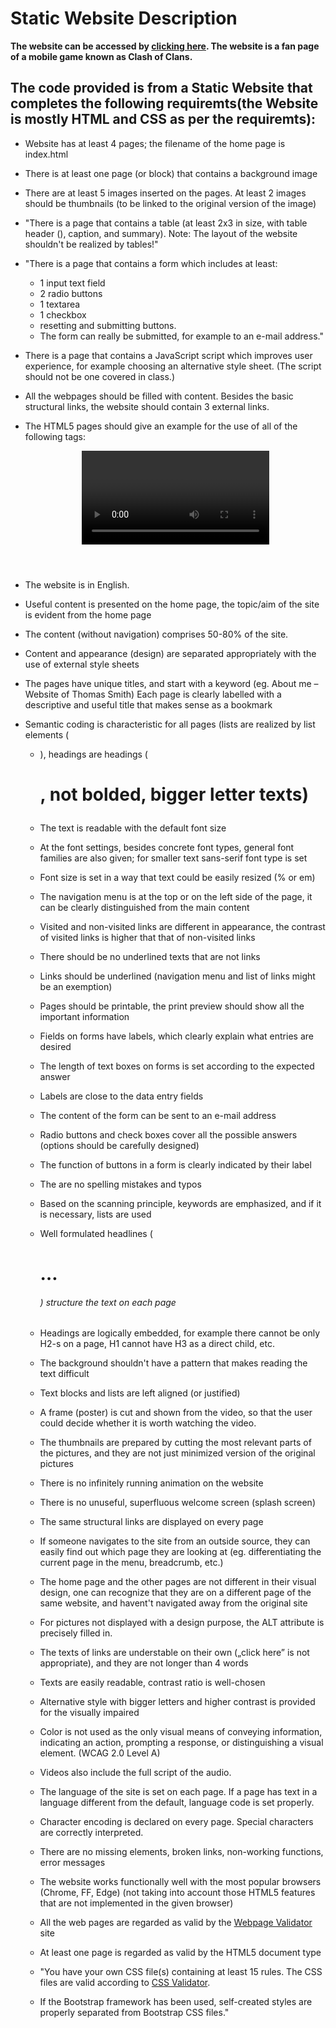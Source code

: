 
# Static Website Description

**The website can be accessed by [clicking here](https://people.inf.elte.hu/iwcyyd/WebsiteCode/index.html). The website is a fan page of a mobile game known as Clash of Clans.**  

## The code provided is from a Static Website that completes the following requiremts(the Website is mostly HTML and CSS as per the requiremts):

* Website has at least 4 pages; the filename of the home page is index.html
* There is at least one page (or block) that contains a background image
* There are at least 5 images inserted on the pages. At least 2 images should be thumbnails (to be linked to the original version of the image)
* "There is a page that contains a table (at least 2x3 in size, with table header (<th>), caption, and summary). Note: The layout of the website shouldn't be realized by tables!"

* "There is a page that contains a form which includes at least:
    - 1 input text field
    - 2 radio buttons
    - 1 textarea
    - 1 checkbox
    + resetting and submitting buttons.
    - The form can really be submitted, for example to an e-mail address."

* There is a page that contains a JavaScript script which improves user experience, for example choosing an alternative style sheet. (The script should not be one covered in class.)
* All the webpages should be filled with content. Besides the basic structural links, the website should contain 3 external links.
* The HTML5 pages should give an example for the use of all of the following tags: <header><nav><section><article><aside><footer><figure><video>
* The website is in English.
* Useful content is presented on the home page, the topic/aim of the site is evident from the home page 
* The content (without navigation) comprises 50-80% of the site.
* Content and appearance (design) are separated appropriately with the use of external style sheets
* The pages have unique titles, and start with a keyword (eg. About me – Website of Thomas Smith)
Each page is clearly labelled with a descriptive and useful title that makes sense as a bookmark
* Semantic coding is characteristic for all pages (lists are realized by list elements (<ul><li>), headings are headings (<h1>, not bolded, bigger letter texts)
* The text is readable with the default font size
* At the font settings, besides concrete font types, general font families are also given; for smaller text sans-serif font type is set
* Font size is set in a way that text could be easily resized (% or em)
* The navigation menu is at the top or on the left side of the page, it can be clearly distinguished from the main content
* Visited and non-visited links are different in appearance, the contrast of visited links is higher that that of non-visited links
* There should be no underlined texts that are not links
* Links should be underlined (navigation menu and list of links might be an exemption)
* Pages should be printable, the print preview should show all the important information
* Fields on forms have labels, which clearly explain what entries are desired
* The length of text boxes on forms is set according to the expected answer
* Labels are close to the data entry fields
* The content of the form can be sent to an e-mail address
* Radio buttons and check boxes cover all the possible answers (options should be carefully designed)
* The function of buttons in a form is clearly indicated by their label
* The are no spelling mistakes and typos
* Based on the scanning principle, keywords are emphasized, and if it is necessary, lists are used
* Well formulated headlines (<h1>…<h6>) structure the text on each page
* Headings are logically embedded, for example there cannot be only H2-s on a page, H1 cannot have H3 as a direct child, etc.
* The background shouldn't have a pattern that makes reading the text difficult
* Text blocks and lists are left aligned (or justified)
* A frame (poster) is cut and shown from the video, so that the user could decide whether it is worth watching the video.
* The thumbnails are prepared by cutting the most relevant parts of the pictures, and they are not just minimized version of the original pictures
* There is no infinitely running animation on the website
* There is no unuseful, superfluous welcome screen (splash screen)
* The same structural links are displayed on every page
* If someone navigates to the site from an outside source, they can easily find out which page they are looking at (eg. differentiating the current page in the menu, breadcrumb, etc.)
* The home page and the other pages are not different in their visual design, one can recognize that they are on a different page of the same website, and havent't navigated away from the original site
* For pictures not displayed with a design purpose, the ALT attribute is precisely filled in.
* The texts of links are understable on their own („click here” is not appropriate), and they are not longer than 4 words
* Texts are easily readable, contrast ratio is well-chosen
* Alternative style with bigger letters and higher contrast is provided for the visually impaired
* Color is not used as the only visual means of conveying information, indicating an action, prompting a response, or distinguishing a visual element. (WCAG 2.0 Level A)
* Videos also include the full script of the audio.
* The language of the site is set on each page. If a page has text in a language different from the default, language code is set properly.
* Character encoding is declared on every page. Special characters are correctly interpreted.
* There are no missing elements, broken links, non-working functions, error messages
* The website works functionally well with the most popular browsers (Chrome, FF, Edge) (not taking into account those HTML5 features that are not implemented in the given browser)
* All the web pages are regarded as valid by the  [Webpage Validator](http://validator.w3.org/ "W3 org validator") site
* At least one page is regarded as valid by the HTML5 document type
* "You have your own CSS file(s) containing at least 15 rules. The CSS files are valid according to [CSS Validator](jigsaw.w3.org/css-validator/).
* If the Bootstrap framework has been used, self-created styles are properly separated from Bootstrap CSS files."

